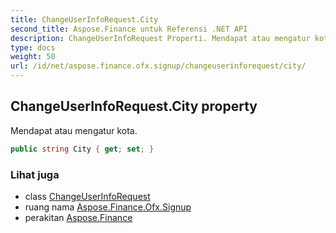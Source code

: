 ```yaml
---
title: ChangeUserInfoRequest.City
second_title: Aspose.Finance untuk Referensi .NET API
description: ChangeUserInfoRequest Properti. Mendapat atau mengatur kota.
type: docs
weight: 50
url: /id/net/aspose.finance.ofx.signup/changeuserinforequest/city/
---
```

## ChangeUserInfoRequest.City property

Mendapat atau mengatur kota.

```csharp
public string City { get; set; }
```

### Lihat juga

* class [ChangeUserInfoRequest](../)
* ruang nama [Aspose.Finance.Ofx.Signup](../../changeuserinforequest/)
* perakitan [Aspose.Finance](../../../)


